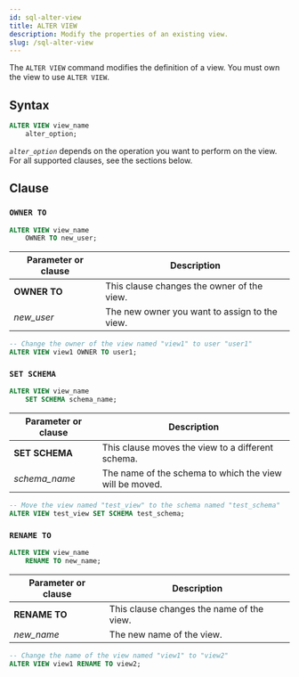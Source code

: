 ```yaml
---
id: sql-alter-view
title: ALTER VIEW
description: Modify the properties of an existing view.
slug: /sql-alter-view
---
```

<head>
  <link rel="canonical" href="https://docs.risingwave.com/docs/current/sql-alter-view/" />
</head>

The `ALTER VIEW` command modifies the definition of a view. You must own the view to use `ALTER VIEW`.

## Syntax

```sql
ALTER VIEW view_name 
    alter_option;
```

*`alter_option`* depends on the operation you want to perform on the view. For all supported clauses, see the sections below.

## Clause

### `OWNER TO`

```sql title=Syntax
ALTER VIEW view_name
    OWNER TO new_user;
```

|Parameter or clause        | Description           |
|---------------------------|-----------------------|
|**OWNER TO**|This clause changes the owner of the view.|
|*new_user*|The new owner you want to assign to the view.|

```sql title=Example
-- Change the owner of the view named "view1" to user "user1"
ALTER VIEW view1 OWNER TO user1;
```

### `SET SCHEMA`

```sql title=Syntax
ALTER VIEW view_name
    SET SCHEMA schema_name;
```

|Parameter or clause        | Description           |
|---------------------------|-----------------------|
|**SET SCHEMA**|This clause moves the view to a different schema.|
|*schema_name*|The name of the schema to which the view will be moved.|

```sql title=Example
-- Move the view named "test_view" to the schema named "test_schema"
ALTER VIEW test_view SET SCHEMA test_schema;
```

### `RENAME TO`

```sql title=Syntax
ALTER VIEW view_name
    RENAME TO new_name;
```

|Parameter or clause        | Description           |
|---------------------------|-----------------------|
|**RENAME TO**|This clause changes the name of the view.|
|*new_name*|The new name of the view.|

```sql title=Example
-- Change the name of the view named "view1" to "view2"
ALTER VIEW view1 RENAME TO view2;
```

